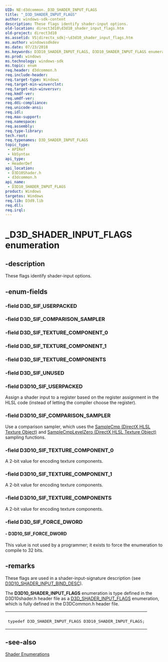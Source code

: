 ```yaml
---
UID: NE:d3dcommon._D3D_SHADER_INPUT_FLAGS
title: "_D3D_SHADER_INPUT_FLAGS"
author: windows-sdk-content
description: These flags identify shader-input options.
old-location: direct3d10\d3d10_shader_input_flags.htm
old-project: direct3d10
ms.assetid: VS|directx_sdk|~\d3d10_shader_input_flags.htm
ms.author: windowssdkdev
ms.date: 07/23/2018
ms.keywords: D3D10_SHADER_INPUT_FLAGS, D3D10_SHADER_INPUT_FLAGS enumeration [Direct3D 10], D3D10_SIF_COMPARISON_SAMPLER, D3D10_SIF_FORCE_DWORD, D3D10_SIF_TEXTURE_COMPONENTS, D3D10_SIF_TEXTURE_COMPONENT_0, D3D10_SIF_TEXTURE_COMPONENT_1, D3D10_SIF_USERPACKED, D3D_SHADER_INPUT_FLAGS, LPD3D10_SHADER_INPUT_FLAGS, LPD3D10_SHADER_INPUT_FLAGS enumeration pointer [Direct3D 10], _D3D_SHADER_INPUT_FLAGS, d3d10shader/D3D10_SHADER_INPUT_FLAGS, d3d10shader/D3D10_SIF_COMPARISON_SAMPLER, d3d10shader/D3D10_SIF_FORCE_DWORD, d3d10shader/D3D10_SIF_TEXTURE_COMPONENTS, d3d10shader/D3D10_SIF_TEXTURE_COMPONENT_0, d3d10shader/D3D10_SIF_TEXTURE_COMPONENT_1, d3d10shader/D3D10_SIF_USERPACKED, d3d10shader/LPD3D10_SHADER_INPUT_FLAGS, d3dcommon/D3D10_SHADER_INPUT_FLAGS, d3dcommon/D3D10_SIF_COMPARISON_SAMPLER, d3dcommon/D3D10_SIF_FORCE_DWORD, d3dcommon/D3D10_SIF_TEXTURE_COMPONENTS, d3dcommon/D3D10_SIF_TEXTURE_COMPONENT_0, d3dcommon/D3D10_SIF_TEXTURE_COMPONENT_1, d3dcommon/D3D10_SIF_USERPACKED, d3dcommon/LPD3D10_SHADER_INPUT_FLAGS, direct3d10.d3d10_shader_input_flags, e5dc4758-0c9e-7c03-15ed-8af919236b2f
ms.prod: windows
ms.technology: windows-sdk
ms.topic: enum
req.header: d3dcommon.h
req.include-header: 
req.target-type: Windows
req.target-min-winverclnt: 
req.target-min-winversvr: 
req.kmdf-ver: 
req.umdf-ver: 
req.ddi-compliance: 
req.unicode-ansi: 
req.idl: 
req.max-support: 
req.namespace: 
req.assembly: 
req.type-library: 
tech.root: 
req.typenames: D3D_SHADER_INPUT_FLAGS
topic_type:
 - APIRef
 - kbSyntax
api_type:
 - HeaderDef
api_location:
 - D3D10Shader.h
 - d3dcommon.h
api_name:
 - D3D10_SHADER_INPUT_FLAGS
product: Windows
targetos: Windows
req.lib: D3d9.lib
req.dll: 
req.irql: 
---
```


# _D3D_SHADER_INPUT_FLAGS enumeration


## -description


These flags identify shader-input options.


## -enum-fields




### -field D3D_SIF_USERPACKED


### -field D3D_SIF_COMPARISON_SAMPLER


### -field D3D_SIF_TEXTURE_COMPONENT_0


### -field D3D_SIF_TEXTURE_COMPONENT_1


### -field D3D_SIF_TEXTURE_COMPONENTS


### -field D3D_SIF_UNUSED


### -field D3D10_SIF_USERPACKED

Assign a shader input to a register based on the register assignment in the HLSL code (instead of letting the compiler choose the register).


### -field D3D10_SIF_COMPARISON_SAMPLER

Use a comparison sampler, which uses the <a href="https://msdn.microsoft.com/library/Bb509696(v=VS.85).aspx">SampleCmp (DirectX HLSL Texture Object)</a> and <a href="https://msdn.microsoft.com/library/Bb509697(v=VS.85).aspx">SampleCmpLevelZero (DirectX HLSL Texture Object)</a> sampling functions.


### -field D3D10_SIF_TEXTURE_COMPONENT_0

A 2-bit value for encoding texture components.


### -field D3D10_SIF_TEXTURE_COMPONENT_1

A 2-bit value for encoding texture components.


### -field D3D10_SIF_TEXTURE_COMPONENTS

A 2-bit value for encoding texture components.


### -field D3D_SIF_FORCE_DWORD




#### - D3D10_SIF_FORCE_DWORD

This value is not used by a programmer; it exists to force the enumeration to compile to 32 bits.


## -remarks



These flags are used in a shader-input-signature description (see <a href="https://msdn.microsoft.com/8929f7d4-6fd0-4b48-b1d8-0b089d4c730d">D3D10_SHADER_INPUT_BIND_DESC</a>).

The <b>D3D10_SHADER_INPUT_FLAGS</b>     enumeration is type defined in the  D3D10shader.h header file as a <a href="https://msdn.microsoft.com/3c79331e-73c0-42d7-9948-6ac2671a4ab5">D3D_SHADER_INPUT_FLAGS</a> enumeration, which is fully defined in the  D3DCommon.h header file.

<div class="code"><span codelanguage=""><table>
<tr>
<th></th>
</tr>
<tr>
<td>
<pre>
typedef D3D_SHADER_INPUT_FLAGS D3D10_SHADER_INPUT_FLAGS;</pre>
</td>
</tr>
</table></span></div>



## -see-also




<a href="https://msdn.microsoft.com/8d2b758b-cc2a-43ad-bf26-51674d4b5129">Shader Enumerations</a>
 

 

